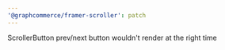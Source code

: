 ```yaml
---
'@graphcommerce/framer-scroller': patch
---
```


ScrollerButton prev/next button wouldn't render at the right time
